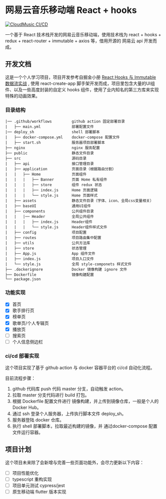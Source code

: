 # 网易云音乐移动端 React + hooks

[![CloudMusic CI/CD](https://github.com/real-jacket/cloudmusic-hooks/actions/workflows/main.yml/badge.svg)](https://github.com/real-jacket/cloudmusic-hooks/actions/workflows/main.yml)

一个基于 React 技术栈开发的网易云音乐移动端，使用技术栈为 react + hooks + redux + react-router + immutable + axios 等，借用开源的 网易云 api 开发而成。

## 开发文档

这是一个个人学习项目，项目开发参考自掘金小册 [React Hooks 与 Immutable 数据流实战](https://juejin.im/book/5da96626e51d4524ba0fd237) , 使用 react-create-app 脚手架开发而成，项目里包含大量的UI组件、以及一些高度封装的自定义 hooks 组件，使用了业内知名的第三方库来实现特殊的动画效果。

### 目录结构

```text
|── .github/workflows         github action 固定部署目录
|   ├── main.yml              部署配置文件
|── deploy_sh                 shell 部署脚本
|   ├── docker-compose.yml    docker-compose 配置文件
|   ├── start.sh              服务器项目部署脚本
├── nginx                     nginx 服务配置
├── public                    静态文件目录
├── src                       源码目录
|   ├── api                   接口管理目录
|   ├── application           页面目录（根据路由分割）
|   |   ├── Home              页面组件
|   |   |   ├── Banner        页面 Home 私有组件
|   |   |   ├── store         组件 redux 状态
|   |   |   ├── index.js      Home 页面逻辑
|   |   |   └── style.js      Home 页面样式
|   ├── assets                静态文件目录（字体、icon、全局css变量相关）
|   ├── baseUI                通用UI组件
|   ├── components            公共组件目录
|   |   |── Header            全局公共组件
|   |   |   ├── index.js      Header组件
|   |   |   └── style.js      Header组件样式文件
|   ├── config                项目配置
|   ├── routes                项目路由集中配置
|   ├── utils                 公共方法库
|   ├── store                 状态管理
|   ├── App.js                App 组件文件
|   ├── index.js              项目入口文件
|   └── style.js              全局 style-componets 样式文件
├── .dockerignore             Docker 镜像构建 ignore 文件
├── Dockerfile                镜像构建配置
└── package.json
```

### 功能实现

- [x] 首页
- [x] 歌手排行页
- [x] 榜单页
- [x] 歌单页/个人专辑页
- [x] 播放页
- [ ] 搜索页
- [ ] 个人信息侧边栏

### ci/cd 部署实现

这个项目实现了基于 github action 与 docker 容器平台的 ci/cd 自动化流程。

目前流程步骤：

1. github 代码库 push 代码 master 分支，自动触发 action。
2. 拉取 master 分支代码进行 build 打包。
3. 根据 Dockerfile 配置文件进行 镜像构建，并上传到镜像仓库，一般是个人的 Docker Hub。
4. 通过 ssh 登录个人服务器，上传执行脚本文件 deploy_sh。
5. 服务器登陆 docker 仓库。
6. 执行 shell 部署脚本，拉取最近构建的镜像，并 通过docker-compose 配置文件运行容器。

## 项目计划

这个项目未来除了会新增与完善一些页面功能外，会尽力更新以下内容：

- [ ] 项目性能优化
- [ ] typescript 重构实现
- [ ] 项目单元测试 cypress/jest
- [ ] 原生移动端 flutter 版本实现
